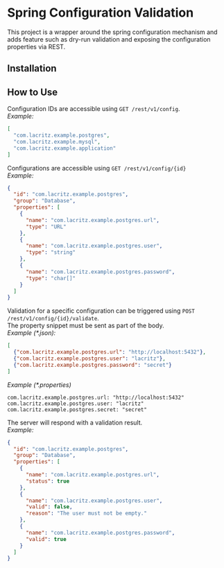 # Spring Configuration Validation
This project is a wrapper around the spring configuration mechanism and adds feature such as dry-run validation 
and exposing the configuration properties via REST. 

## Installation

## How to Use
 
Configuration IDs are accessible using `GET /rest/v1/config`.  
_Example:_ 
```json
[
  "com.lacritz.example.postgres",
  "com.lacritz.example.mysql",
  "com.lacritz.example.application"
]
```

Configurations are accessible using `GET /rest/v1/config/{id}`  
_Example:_
```json
{
  "id": "com.lacritz.example.postgres",
  "group": "Database",
  "properties": [
    {
      "name": "com.lacritz.example.postgres.url",
      "type": "URL" 
    },
    {
      "name": "com.lacritz.example.postgres.user",
      "type": "string"
    },
    {
      "name": "com.lacritz.example.postgres.password",
      "type": "char[]"
    }
  ]
}
```

Validation for a specific configuration can be triggered using `POST /rest/v1/config/{id}/validate`.  
The property snippet must be sent as part of the body.  
_Example (*.json):_
```json
[
  {"com.lacritz.example.postgres.url": "http://localhost:5432"},
  {"com.lacritz.example.postgres.user": "lacritz"},
  {"com.lacritz.example.postgres.password": "secret"}
]
```  
_Example (*.properties)_
```properties
com.lacritz.example.postgres.url: "http://localhost:5432"
com.lacritz.example.postgres.user: "lacritz"
com.lacritz.example.postgres.secret: "secret"
``` 

The server will respond with a validation result.  
_Example:_
```json
{
  "id": "com.lacritz.example.postgres",
  "group": "Database",
  "properties": [
    {
      "name": "com.lacritz.example.postgres.url",
      "status": true
    },
    {
      "name": "com.lacritz.example.postgres.user",
      "valid": false,
      "reason": "The user must not be empty."
    },
    {
      "name": "com.lacritz.example.postgres.password",
      "valid": true
    }
  ]
}
```
